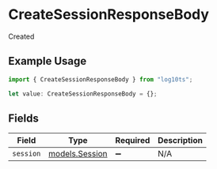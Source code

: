 # CreateSessionResponseBody

Created

## Example Usage

```typescript
import { CreateSessionResponseBody } from "log10ts";

let value: CreateSessionResponseBody = {};
```

## Fields

| Field                                  | Type                                   | Required                               | Description                            |
| -------------------------------------- | -------------------------------------- | -------------------------------------- | -------------------------------------- |
| `session`                              | [models.Session](../models/session.md) | :heavy_minus_sign:                     | N/A                                    |